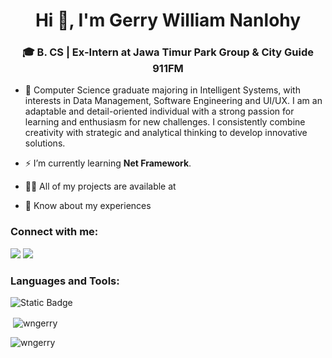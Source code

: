 <h1 align="center">Hi 👋, I'm Gerry William Nanlohy</h1>
<h3 align="center">🎓 B. CS | Ex-Intern at Jawa Timur Park Group & City Guide 911FM</h3>

- 🌱 Computer Science graduate majoring in Intelligent Systems, with interests in Data Management, Software Engineering and UI/UX. I am an adaptable and detail-oriented individual with a strong passion for learning and enthusiasm for new challenges. I consistently combine creativity with strategic and analytical thinking to develop innovative solutions.

- ⚡ I’m currently learning **Net Framework**.

- 👨‍💻 All of my projects are available at 

- 📄 Know about my experiences

<h3 align="left">Connect with me:</h3>
<p align="left">

[![](https://img.shields.io/badge/Gmail-D14836?style=for-the-badge&logo=gmail&logoColor=white)](mailto:nanlohygerry@gmail.com)
[![](https://img.shields.io/badge/LinkedIn-0077B5?style=for-the-badge&logo=linkedin&logoColor=white)](https://www.linkedin.com/in/gerrywilliamnanlohy/)

<h3 align="left">Languages and Tools:</h3>

![Static Badge](https://img.shields.io/badge/C-A8B9CC?style=for-the-badge&logo=c&labelColor=black)


<p>&nbsp;<img align="center" src="https://github-readme-stats.vercel.app/api?username=wngerry&show_icons=true&locale=en" alt="wngerry" /></p>

<p><img align="center" src="https://github-readme-streak-stats.herokuapp.com/?user=wngerry&" alt="wngerry" /></p>
